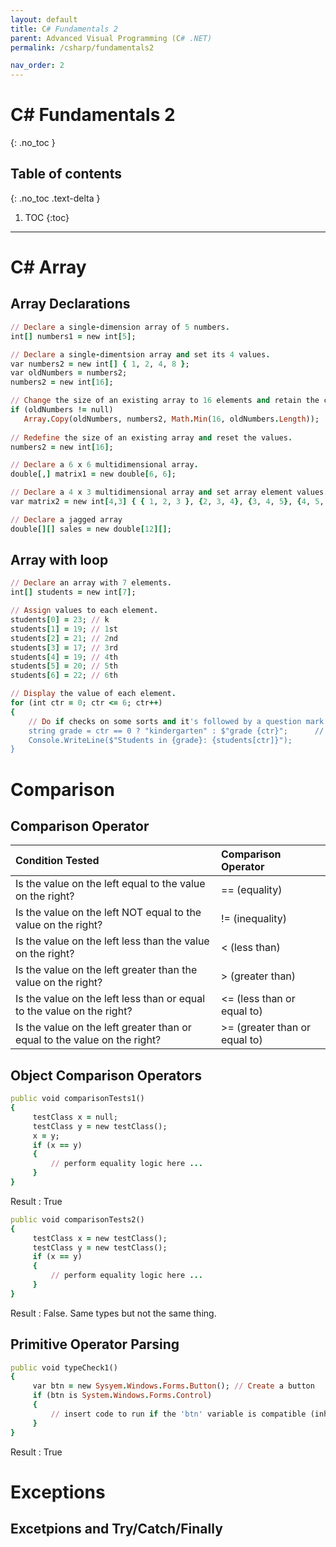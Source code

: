 ```yaml
---
layout: default
title: C# Fundamentals 2
parent: Advanced Visual Programming (C# .NET)
permalink: /csharp/fundamentals2

nav_order: 2
---
```


# C# Fundamentals 2
{: .no_toc }

## Table of contents
{: .no_toc .text-delta }

1. TOC
{:toc}

---
# C# Array
## Array Declarations 

```ruby
// Declare a single-dimension array of 5 numbers. 
int[] numbers1 = new int[5]; 

// Declare a single-dimentsion array and set its 4 values. 
var numbers2 = new int[] { 1, 2, 4, 8 };
var oldNumbers = numbers2; 
numbers2 = new int[16]; 

// Change the size of an existing array to 16 elements and retain the current values. 
if (oldNumbers != null)
   Array.Copy(oldNumbers, numbers2, Math.Min(16, oldNumbers.Length)); 
   
// Redefine the size of an existing array and reset the values. 
numbers2 = new int[16]; 

// Declare a 6 x 6 multidimensional array. 
double[,] matrix1 = new double[6, 6]; 

// Declare a 4 x 3 multidimensional array and set array element values. 
var matrix2 = new int[4,3] { { 1, 2, 3 }, {2, 3, 4}, {3, 4, 5}, {4, 5, 6} }; 

// Declare a jagged array 
double[][] sales = new double[12][]; 
```

## Array with loop
```ruby
// Declare an array with 7 elements. 
int[] students = new int[7]; 

// Assign values to each element. 
students[0] = 23; // k
students[1] = 19; // 1st
students[2] = 21; // 2nd
students[3] = 17; // 3rd
students[4] = 19; // 4th
students[5] = 20; // 5th
students[6] = 22; // 6th

// Display the value of each element. 
for (int ctr = 0; ctr <= 6; ctr++) 
{
    // Do if checks on some sorts and it's followed by a question mark. 
    string grade = ctr == 0 ? "kindergarten" : $"grade {ctr}";      // After the question mark is the result of if it is true.
    Console.WriteLine($"Students in {grade}: {students[ctr]}"); 
}
```
# Comparison 
## Comparison Operator 

| Condition Tested                                                          |       Comparison Operator        |
|:--------------------------------------------------------------------------|:---------------------------------|
| Is the value on the left equal to the value on the right?                 |   == (equality)                  |
| Is the value on the left NOT equal to the value on the right?             |   != (inequality)                |
| Is the value on the left less than the value on the right?                |   < (less than)                  |
| Is the value on the left greater than the value on the right?             |   > (greater than)               |
| Is the value on the left less than or equal to the value on the right?    |   <= (less than or equal to)     |
| Is the value on the left greater than or equal to the value on the right? |   >= (greater than or equal to)  |

## Object Comparison Operators 

```ruby
public void comparisonTests1()
{
     testClass x = null; 
     testClass y = new testClass();
     x = y;
     if (x == y)
     {
         // perform equality logic here ... 
     }
}
```
Result : True

```ruby
public void comparisonTests2()
{
     testClass x = new testClass(); 
     testClass y = new testClass();
     if (x == y)
     {
         // perform equality logic here ... 
     }
}
```
Result : False. Same types but not the same thing. 


## Primitive Operator Parsing
```ruby
public void typeCheck1()
{
     var btn = new Sysyem.Windows.Forms.Button(); // Create a button
     if (btn is System.Windows.Forms.Control)
     {
         // insert code to run if the 'btn' variable is compatible (inherits) from Control
     }
}
```
Result : True

# Exceptions
## Excetpions and Try/Catch/Finally
